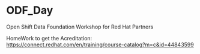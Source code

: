 # ODF_Day
Open Shift Data Foundation Workshop for Red Hat Partners








HomeWork to get the Acreditation: https://connect.redhat.com/en/training/course-catalog?m=c&id=44843599
